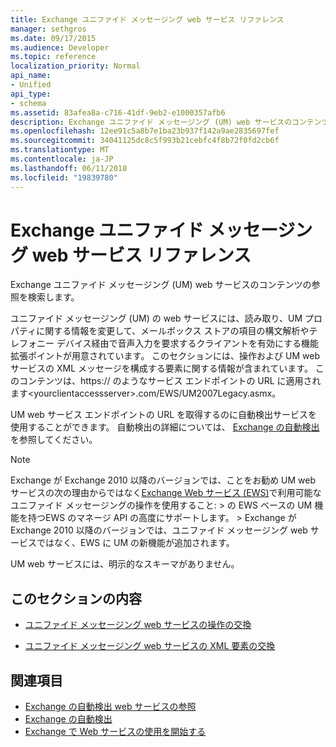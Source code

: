 ```yaml
---
title: Exchange ユニファイド メッセージング web サービス リファレンス
manager: sethgros
ms.date: 09/17/2015
ms.audience: Developer
ms.topic: reference
localization_priority: Normal
api_name:
- Unified
api_type:
- schema
ms.assetid: 83afea8a-c716-41df-9eb2-e1000357afb6
description: Exchange ユニファイド メッセージング (UM) web サービスのコンテンツの参照を検索します。
ms.openlocfilehash: 12ee91c5a8b7e1ba23b937f142a9ae2835697fef
ms.sourcegitcommit: 34041125dc8c5f993b21cebfc4f8b72f0fd2cb6f
ms.translationtype: MT
ms.contentlocale: ja-JP
ms.lasthandoff: 06/11/2018
ms.locfileid: "19839780"
---
```

# <a name="unified-messaging-web-service-reference-for-exchange"></a>Exchange ユニファイド メッセージング web サービス リファレンス

Exchange ユニファイド メッセージング (UM) web サービスのコンテンツの参照を検索します。
  
ユニファイド メッセージング (UM) の web サービスには、読み取り、UM プロパティに関する情報を変更して、メールボックス ストアの項目の構文解析やテレフォニー デバイス経由で音声入力を要求するクライアントを有効にする機能拡張ポイントが用意されています。 このセクションには、操作および UM web サービスの XML メッセージを構成する要素に関する情報が含まれています。 このコンテンツは、https:// のようなサービス エンドポイントの URL に適用されます\<yourclientaccessserver\>.com/EWS/UM2007Legacy.asmx。 
  
UM web サービス エンドポイントの URL を取得するのに自動検出サービスを使用することができます。 自動検出の詳細については、 [Exchange の自動検出](../exchange-web-services/autodiscover-for-exchange.md)を参照してください。
  
> [!NOTE]
>  Exchange が Exchange 2010 以降のバージョンでは、ことをお勧め UM web サービスの次の理由からではなく[Exchange Web サービス (EWS)](http://msdn.microsoft.com/library/60285497-0c4e-4e51-84e1-34dd6d89a5d8%28Office.15%29.aspx)で利用可能なユニファイド メッセージングの操作を使用すること: > の EWS ベースの UM 機能を持つEWS のマネージ API の高度にサポートします。 > Exchange が Exchange 2010 以降のバージョンでは、ユニファイド メッセージング web サービスではなく、EWS に UM の新機能が追加されます。 
  
UM web サービスには、明示的なスキーマがありません。
  
## <a name="in-this-section"></a>このセクションの内容
<a name="bk_InThisSection"> </a>

- [ユニファイド メッセージング web サービスの操作の交換](unified-messaging-web-service-operations-for-exchange.md)
    
- [ユニファイド メッセージング web サービスの XML 要素の交換](unified-messaging-web-service-xml-elements-for-exchange.md)
    
## <a name="see-also"></a>関連項目

- [Exchange の自動検出 web サービスの参照](autodiscover-web-service-reference-for-exchange.md)
- [Exchange の自動検出](../exchange-web-services/autodiscover-for-exchange.md)
- [Exchange で Web サービスの使用を開始する](../exchange-web-services/start-using-web-services-in-exchange.md)
    

